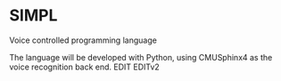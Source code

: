 # SIMPL
Voice controlled programming language

The language will be developed with Python, using CMUSphinx4 as the voice recognition back end.
EDIT EDITv2